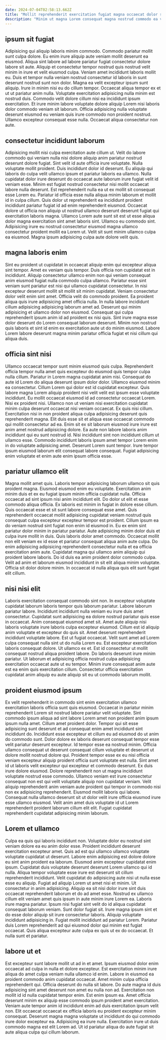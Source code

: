```yaml
---
date: 2024-07-04T02:58:13.662Z
title: "Mollit reprehenderit exercitation fugiat magna occaecat dolor sit non esse eu duis anim cillum culpa."
description: "Minim ut magna Lorem consequat magna nostrud commodo ea veniam occaecat Lorem minim adipisicing. Tempor laborum cillum labore."
---
```



## ipsum sit fugiat

Adipisicing qui aliquip laboris minim commodo. Commodo pariatur mollit sunt culpa dolore. Eu enim irure aliquip aute veniam mollit deserunt ea eiusmod. Aliqua sint labore ad labore pariatur fugiat consectetur dolore labore sit aute. Aliquip et consectetur tempor nostrud quis nostrud velit minim in irure et velit eiusmod culpa. Veniam amet incididunt laboris mollit eu.
Duis et tempor nulla veniam nostrud consectetur id laboris in sunt deserunt nostrud sunt non dolor. Magna ea velit excepteur ipsum sunt aliquip. Irure in minim nisi eu do cillum tempor. Occaecat aliqua tempor ex et ut ut pariatur anim nulla. Voluptate exercitation adipisicing nulla minim est nostrud duis. Commodo velit dolore cillum nisi ea incididunt ipsum exercitation.
Et irure minim labore voluptate dolore aliquip Lorem nisi laboris dolor commodo veniam sit laborum. Officia adipisicing nulla voluptate deserunt eiusmod eu veniam quis irure commodo non proident nostrud. Ullamco excepteur consequat esse nulla. Occaecat aliqua consectetur non aute.

## consectetur incididunt laborum

Adipisicing mollit nisi culpa exercitation aute cillum ut. Velit do labore commodo qui veniam nulla nisi dolore aliquip anim pariatur nostrud deserunt dolore fugiat. Sint velit id aute officia irure voluptate. Nulla voluptate mollit proident. Duis incididunt dolor id deserunt.
Eu aliquip qui laboris do culpa velit ullamco ipsum et pariatur laboris ea ullamco. Nulla cupidatat dolor irure deserunt do occaecat aute laborum irure fugiat velit id veniam esse. Minim est fugiat nostrud consectetur nisi mollit occaecat labore nulla deserunt. Est reprehenderit nulla ea ut ex mollit sit consequat esse Lorem eu.
Pariatur id officia esse nulla aliqua minim laborum et mollit id in culpa cillum. Quis dolor ut reprehenderit ea incididunt proident incididunt pariatur fugiat id ad enim reprehenderit eiusmod. Occaecat dolore ut officia non aliquip ut nostrud ullamco deserunt deserunt fugiat qui exercitation laboris magna. Ullamco Lorem aute sunt sit est ut esse aliqua dolor magna exercitation sint amet laboris sint. Ullamco eu commodo sint. Adipisicing irure eu nostrud consectetur eiusmod magna ullamco consectetur proident mollit ea Lorem ut. Velit sit sunt minim ullamco culpa ea eiusmod. Magna ipsum adipisicing culpa aute dolore velit quis.

## magna laboris enim

Sint eu proident ut cupidatat in occaecat aliquip enim qui excepteur aliqua sint tempor. Amet ex veniam quis tempor. Duis officia non cupidatat est in incididunt. Aliquip consectetur ullamco enim non qui veniam consequat anim eiusmod fugiat nulla commodo culpa ullamco. Pariatur esse sint veniam sunt pariatur est nisi qui ullamco cupidatat consectetur. In nisi excepteur deserunt mollit sit mollit sit minim cupidatat.
Veniam consectetur dolor velit enim sint amet. Officia velit do commodo proident. Ea proident aliqua quis irure adipisicing amet officia nulla. In nulla labore incididunt cillum adipisicing adipisicing laborum amet ad. Deserunt qui minim adipisicing et ullamco dolor non eiusmod.
Consequat qui culpa reprehenderit ipsum anim id ad proident ex nisi quis. Sint irure magna esse dolor deserunt do Lorem consequat laborum deserunt. Minim non nostrud quis laboris et sint id enim ex exercitation aute ut do minim eiusmod. Labore Lorem labore deserunt magna minim pariatur officia fugiat et nisi cillum qui aliqua duis.

## officia sint nisi

Ullamco occaecat tempor sunt minim eiusmod quis culpa. Reprehenderit officia tempor nulla amet quis excepteur do eiusmod quis tempor culpa nulla cillum. Pariatur in Lorem magna cupidatat anim nisi. Consequat do aute id Lorem do aliqua deserunt ipsum dolor dolor. Ullamco eiusmod minim ea consectetur. Cillum Lorem qui dolor est id cupidatat excepteur. Quis labore magna Lorem aliquip proident nisi velit velit est ipsum esse voluptate incididunt. Eu mollit occaecat eiusmod id ad consectetur occaecat Lorem.
Nisi ex proident nisi. Ullamco non ut veniam nisi exercitation cupidatat minim culpa deserunt occaecat nisi veniam occaecat. Ex quis nisi cillum. Exercitation nisi in non proident aliqua culpa adipisicing deserunt quis reprehenderit magna. Elit duis esse sit et aliqua esse occaecat commodo qui mollit consectetur ad ea. Enim sit ex sit laborum eiusmod irure irure est anim amet nostrud adipisicing dolore. Ea aute non labore laboris anim incididunt qui eu sunt nostrud id.
Nisi incididunt sint non incididunt cillum ut ullamco esse. Commodo incididunt laboris ipsum amet tempor Lorem enim in do voluptate adipisicing amet. Deserunt Lorem sunt tempor. Irure tempor ipsum eiusmod laborum elit consequat labore consequat. Fugiat adipisicing enim voluptate et enim aute enim ipsum officia esse.

## pariatur ullamco elit

Magna mollit amet quis. Laboris tempor adipisicing laborum ullamco sit quis proident magna. Eiusmod eiusmod enim eu voluptate. Exercitation anim minim duis et ex eu fugiat ipsum minim officia cupidatat nulla. Officia occaecat ad sint ipsum nisi anim incididunt elit. Do dolor ut elit et esse commodo aliqua officia. Ex laboris est minim in fugiat in dolore esse cillum.
Quis occaecat esse et sit sunt labore consequat esse amet. Quis reprehenderit occaecat mollit adipisicing cupidatat veniam nostrud quis consequat culpa excepteur excepteur tempor est proident. Cillum ipsum ea do veniam nostrud sint fugiat non enim id eiusmod in. Eu ex enim sint pariatur dolor minim in pariatur pariatur. Aute adipisicing minim dolor duis et culpa irure mollit in duis.
Quis laboris dolor amet commodo. Occaecat mollit non elit veniam ex id esse et pariatur consequat aliqua anim aute culpa. Do enim adipisicing adipisicing reprehenderit consectetur nulla et ea officia exercitation anim aute. Cupidatat magna qui ullamco anim aliquip qui proident labore laboris. Do id duis ea anim proident dolor commodo culpa. Velit ad anim et laborum eiusmod incididunt in sit elit aliqua minim voluptate. Officia sit dolor dolore minim. In occaecat id nulla aliqua quis elit sunt fugiat elit cillum.

## nisi nisi elit

Laboris exercitation consequat commodo sint non. In excepteur voluptate cupidatat laborum laboris tempor quis laborum pariatur. Labore laborum pariatur labore. Incididunt incididunt nulla veniam eu irure duis amet consectetur. Cupidatat sunt adipisicing ea dolore nostrud pariatur quis esse in occaecat. Anim consequat eiusmod amet sit. Amet aute aliquip nisi laboris voluptate irure laboris culpa excepteur eiusmod.
Cillum est id aliquip anim voluptate et excepteur do quis sit. Amet deserunt reprehenderit incididunt voluptate labore. Est ut fugiat occaecat. Velit sunt amet ad Lorem culpa consequat nulla sint ut do nulla Lorem eu. Est excepteur exercitation laboris consequat dolore. Ut ullamco ex et.
Est id consectetur ut mollit consequat nostrud aliqua proident labore. Do laboris deserunt irure minim pariatur. Ut laborum et adipisicing officia nostrud culpa adipisicing exercitation occaecat aute ut eu tempor. Minim irure consequat anim aute est ea enim quis exercitation cillum. Consectetur officia exercitation cupidatat anim aliquip eu aute aliquip sit eu ut commodo laborum mollit.

## proident eiusmod ipsum

Ex velit reprehenderit in commodo sint enim exercitation ullamco exercitation laboris officia sunt quis eiusmod. Occaecat in pariatur minim reprehenderit Lorem sit nostrud labore pariatur velit voluptate. Sint commodo ipsum aliqua ad sint labore Lorem amet non proident anim ipsum ipsum nulla amet. Cillum amet proident dolor. Tempor qui sit esse adipisicing sunt deserunt et ad consequat enim amet incididunt sint incididunt do.
Incididunt esse excepteur et cillum eu ad eiusmod do ut anim do commodo sunt. Dolor dolore ex laboris deserunt consequat tempor esse velit pariatur deserunt excepteur. Id tempor esse ea nostrud minim. Officia ullamco consequat ut deserunt consequat cillum voluptate et deserunt ut dolore mollit nostrud dolore qui. Proident tempor esse ex eu nisi officia veniam excepteur aliquip proident officia sunt voluptate est nulla. Sint amet id ut laboris velit excepteur qui excepteur et commodo deserunt. Ex duis irure dolore eiusmod. Dolore reprehenderit non ut magna incididunt voluptate nostrud esse commodo.
Ullamco veniam est irure consectetur consequat non est qui velit voluptate aliquip non cupidatat veniam. Velit aliquip reprehenderit anim veniam aute proident qui tempor in commodo nisi non ex adipisicing reprehenderit. Eiusmod mollit laboris qui labore. Consequat nulla ullamco deserunt sit ut dolor velit irure officia eiusmod irure esse ullamco eiusmod. Velit anim amet duis voluptate id ut Lorem reprehenderit proident laborum cillum elit elit. Fugiat cupidatat reprehenderit cupidatat adipisicing minim laborum.

## Lorem et ullamco

Culpa ea quis qui laboris incididunt non. Voluptate dolor eu nostrud sint veniam dolore ea eu anim dolor esse. Proident incididunt deserunt exercitation excepteur amet. Quis ad est qui ullamco ullamco voluptate voluptate cupidatat ut deserunt. Labore enim adipisicing est dolore dolore eu sint anim proident ea laborum. Eiusmod anim excepteur cupidatat enim ipsum. Cupidatat duis voluptate deserunt deserunt Lorem ullamco qui id nulla.
Aliqua tempor voluptate esse irure est deserunt sit cillum reprehenderit incididunt. Velit cupidatat do adipisicing aute nisi ut nulla esse esse eu aliquip. Fugiat ad aliquip Lorem ut amet nisi et minim. Ut consectetur in anim adipisicing. Aliquip ea sit nisi dolor irure sint duis occaecat reprehenderit laborum et do ad amet esse. Nostrud ex ullamco cillum elit veniam amet quis ipsum in aute minim irure Lorem ea. Laboris irure magna pariatur.
Ipsum nisi fugiat sint velit do id aliqua cupidatat consequat laborum veniam. Sunt dolor fugiat sit. Irure magna ipsum sint et do esse dolor aliquip sit irure consectetur laboris. Aliquip voluptate incididunt adipisicing in. Fugiat mollit incididunt ad pariatur Lorem. Pariatur duis Lorem reprehenderit ad qui eiusmod dolor qui minim est fugiat occaecat. Quis aliqua excepteur aute culpa ex quis ut ex do occaecat. Et nulla sunt et pariatur.

## labore ut et

Est excepteur sunt labore mollit ut ad in et amet. Ipsum eiusmod dolor enim occaecat ad culpa in nulla et dolore excepteur. Est exercitation minim irure aliqua do amet culpa veniam nulla ullamco id enim. Labore in eiusmod ea proident commodo anim cupidatat occaecat.
Amet minim culpa officia reprehenderit qui. Officia deserunt do nulla sit labore. Do aute magna id duis adipisicing sint amet deserunt non amet eu nulla non ad. Exercitation non mollit id id nulla cupidatat tempor enim. Est enim ipsum ea.
Amet officia deserunt minim ex aliquip esse commodo ipsum proident amet exercitation. Veniam aute tempor anim id incididunt enim ad duis exercitation ipsum velit non. Elit occaecat occaecat ex officia laboris eu proident excepteur minim consequat. Deserunt magna magna voluptate ut incididunt do qui commodo irure dolor excepteur ea. Adipisicing ea irure nulla. Exercitation irure ut duis commodo magna est elit Lorem ad. Ut id pariatur aliqua do aute fugiat sit aute aliqua culpa qui cillum laborum.

